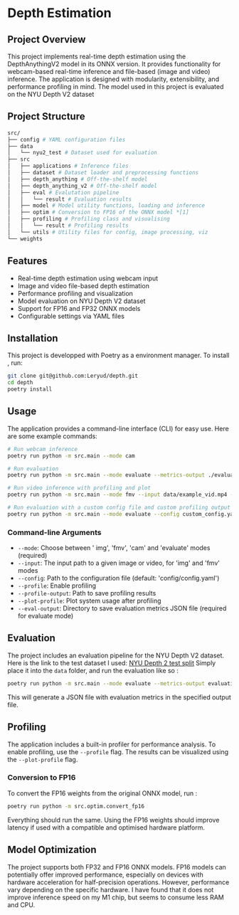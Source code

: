 # Depth Estimation

## Project Overview

This project implements real-time depth estimation using the DepthAnythingV2 model in its ONNX version. It provides functionality for webcam-based real-time inference and file-based (image and video) inference. The application is designed with modularity, extensibility, and performance profiling in mind.
The model used in this project is evaluated on the NYU Depth V2 dataset

## Project Structure

```bash
src/
├── config # YAML configuration files
├── data
│   └── nyu2_test # Dataset used for evaluation
├── src
│   ├── applications # Inference files
│   ├── dataset # Dataset loader and preprocessing functions
│   ├── depth_anything # Off-the-shelf model
│   ├── depth_anything_v2 # Off-the-shelf model
│   ├── eval # Evalutation pipeline
│   │   └── result # Evaluation results
│   ├── model # Model utility functions, loading and inference
│   ├── optim # Conversion to FP16 of the ONNX model *[1]
│   ├── profiling # Profiling class and visualising
│   │   └── result # Profiling results
│   └── utils # Utility files for config, image processing, viz
└── weights
```

## Features

- Real-time depth estimation using webcam input
- Image and video file-based depth estimation
- Performance profiling and visualization
- Model evaluation on NYU Depth V2 dataset
- Support for FP16 and FP32 ONNX models
- Configurable settings via YAML files

## Installation

This project is developped with Poetry as a environment manager. To install , run:
```bash
git clone git@github.com:Leryud/depth.git
cd depth
poetry install
```

## Usage

The application provides a command-line interface (CLI) for easy use. Here are some example commands:

```bash
# Run webcam inference
poetry run python -m src.main --mode cam

# Run evaluation
poetry run python -m src.main --mode evaluate --metrics-output ./evaluation_results

# Run video inference with profiling and plot
poetry run python -m src.main --mode fmv --input data/example_vid.mp4 --profile --plot-profile

# Run evaluation with a custom config file and custom profiling output
poetry run python -m src.main --mode evaluate --config custom_config.yaml --metrics-output ./evaluation_results --profile --profile-output custom_profile.json
```

### Command-line Arguments

- `--mode`: Choose between ' img', 'fmv', 'cam' and 'evaluate' modes (required)
- `--input`: The input path to a given image or video, for 'img' and 'fmv' modes
- `--config`: Path to the configuration file (default: 'config/config.yaml')
- `--profile`: Enable profiling
- `--profile-output`: Path to save profiling results
- `--plot-profile`: Plot system usage after profiling
- `--eval-output`: Directory to save evaluation metrics JSON file (required for evaluate mode)

## Evaluation

The project includes an evaluation pipeline for the NYU Depth V2 dataset.
Here is the link to the test dataset I used: [NYU Depth 2 test split](https://www.dropbox.com/scl/fo/0k0gciat7cyc9fvq8lof0/ANgqcVVAdRIJIINpXieCh9M?rlkey=2uldkkr7pyvnoezjroh6vl2lj&st=mp0lf0q5&dl=0)
Simply place it into the `data` folder, and run the evaluation like so :

```bash
poetry run python -m src.main --mode evaluate --metrics-output evaluation_results.json
```

This will generate a JSON file with evaluation metrics in the specified output file.

## Profiling

The application includes a built-in profiler for performance analysis. To enable profiling, use the `--profile` flag. The results can be visualized using the `--plot-profile` flag.

### Conversion to FP16

To convert the FP16 weights from the original ONNX model, run :
```bash
poetry run python -m src.optim.convert_fp16
```
Everything should run the same. Using the FP16 weights should improve latency if used with a compatible and optimised hardware platform.

## Model Optimization

The project supports both FP32 and FP16 ONNX models. FP16 models can potentially offer improved performance, especially on devices with hardware acceleration for half-precision operations. However, performance vary depending on the specific hardware.
I have found that it does not improve inference speed on my M1 chip, but seems to consume less RAM and CPU.
